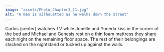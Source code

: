 ```yaml
---
image: "assets/Photo_Chapter3_11.jpg"
alt: "A man is silhouetted as he walks down the street"
---
```

Carlos (center) watches TV while Jonelle and Yuneda kiss in the corner of the bed and Michael and Genesis rest on a thin foam mattress they share each night on the remaining floor space. The rest of their belongings are stacked on the nightstand or tucked up against the walls.